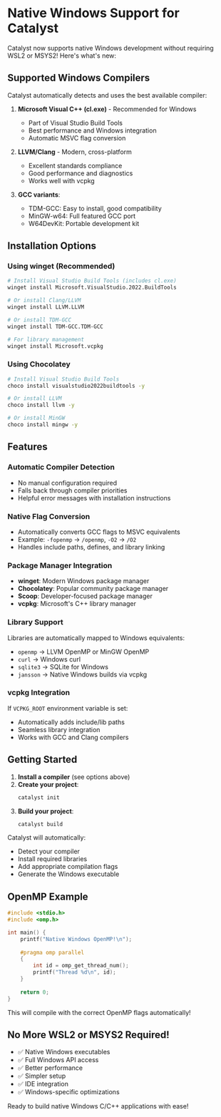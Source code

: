 # Native Windows Support for Catalyst

Catalyst now supports native Windows development without requiring WSL2 or MSYS2! Here's what's new:

## Supported Windows Compilers

Catalyst automatically detects and uses the best available compiler:

1. **Microsoft Visual C++ (cl.exe)** - Recommended for Windows
   - Part of Visual Studio Build Tools
   - Best performance and Windows integration
   - Automatic MSVC flag conversion

2. **LLVM/Clang** - Modern, cross-platform
   - Excellent standards compliance
   - Good performance and diagnostics
   - Works well with vcpkg

3. **GCC variants**:
   - TDM-GCC: Easy to install, good compatibility
   - MinGW-w64: Full featured GCC port
   - W64DevKit: Portable development kit

## Installation Options

### Using winget (Recommended)
```bash
# Install Visual Studio Build Tools (includes cl.exe)
winget install Microsoft.VisualStudio.2022.BuildTools

# Or install Clang/LLVM
winget install LLVM.LLVM

# Or install TDM-GCC
winget install TDM-GCC.TDM-GCC

# For library management
winget install Microsoft.vcpkg
```

### Using Chocolatey
```bash
# Install Visual Studio Build Tools
choco install visualstudio2022buildtools -y

# Or install LLVM
choco install llvm -y

# Or install MinGW
choco install mingw -y
```

## Features

### Automatic Compiler Detection
- No manual configuration required
- Falls back through compiler priorities
- Helpful error messages with installation instructions

### Native Flag Conversion
- Automatically converts GCC flags to MSVC equivalents
- Example: `-fopenmp` → `/openmp`, `-O2` → `/O2`
- Handles include paths, defines, and library linking

### Package Manager Integration
- **winget**: Modern Windows package manager
- **Chocolatey**: Popular community package manager  
- **Scoop**: Developer-focused package manager
- **vcpkg**: Microsoft's C++ library manager

### Library Support
Libraries are automatically mapped to Windows equivalents:
- `openmp` → LLVM OpenMP or MinGW OpenMP
- `curl` → Windows curl
- `sqlite3` → SQLite for Windows
- `jansson` → Native Windows builds via vcpkg

### vcpkg Integration
If `VCPKG_ROOT` environment variable is set:
- Automatically adds include/lib paths
- Seamless library integration
- Works with GCC and Clang compilers

## Getting Started

1. **Install a compiler** (see options above)
2. **Create your project**:
   ```bash
   catalyst init
   ```
3. **Build your project**:
   ```bash
   catalyst build
   ```

Catalyst will automatically:
- Detect your compiler
- Install required libraries
- Add appropriate compilation flags
- Generate the Windows executable

## OpenMP Example

```c
#include <stdio.h>
#include <omp.h>

int main() {
    printf("Native Windows OpenMP!\n");
    
    #pragma omp parallel
    {
        int id = omp_get_thread_num();
        printf("Thread %d\n", id);
    }
    
    return 0;
}
```

This will compile with the correct OpenMP flags automatically!

## No More WSL2 or MSYS2 Required!

- ✅ Native Windows executables
- ✅ Full Windows API access
- ✅ Better performance
- ✅ Simpler setup
- ✅ IDE integration
- ✅ Windows-specific optimizations

Ready to build native Windows C/C++ applications with ease!